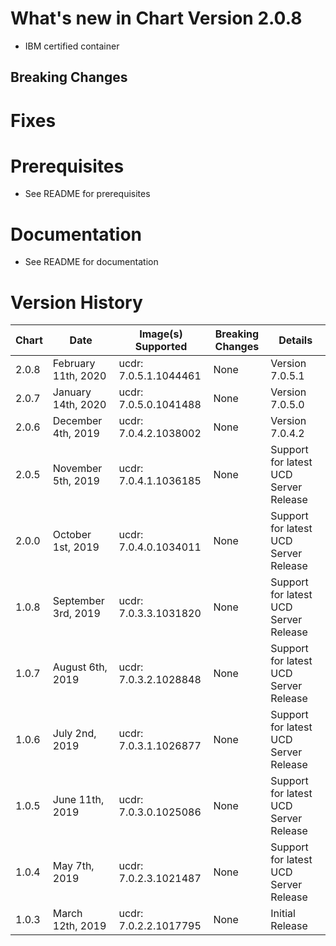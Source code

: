 # What's new in Chart Version 2.0.8
* IBM certified container

## Breaking Changes

# Fixes

# Prerequisites
* See README for prerequisites

# Documentation
* See README for documentation

# Version History

| Chart | Date | Image(s) Supported | Breaking Changes | Details |
| ----- | ---- | ------------------ | ---------------- | ------- | 
| 2.0.8 | February 11th, 2020 | ucdr: 7.0.5.1.1044461 | None | Version 7.0.5.1  |
| 2.0.7 | January 14th, 2020 | ucdr: 7.0.5.0.1041488 | None | Version 7.0.5.0  |
| 2.0.6 | December 4th, 2019| ucdr: 7.0.4.2.1038002 | None | Version 7.0.4.2  |
| 2.0.5 | November 5th, 2019| ucdr: 7.0.4.1.1036185 | None | Support for latest UCD Server Release |
| 2.0.0 | October 1st, 2019 | ucdr: 7.0.4.0.1034011 | None | Support for latest UCD Server Release |
| 1.0.8 | September 3rd, 2019 | ucdr: 7.0.3.3.1031820 | None | Support for latest UCD Server Release |
| 1.0.7 | August 6th, 2019 | ucdr: 7.0.3.2.1028848 | None | Support for latest UCD Server Release |
| 1.0.6 | July 2nd, 2019 | ucdr: 7.0.3.1.1026877 | None | Support for latest UCD Server Release |
| 1.0.5 | June 11th, 2019 | ucdr: 7.0.3.0.1025086 | None | Support for latest UCD Server Release |
| 1.0.4 | May 7th, 2019 | ucdr: 7.0.2.3.1021487 | None | Support for latest UCD Server Release |
| 1.0.3 | March 12th, 2019| ucdr: 7.0.2.2.1017795 | None | Initial Release  |
